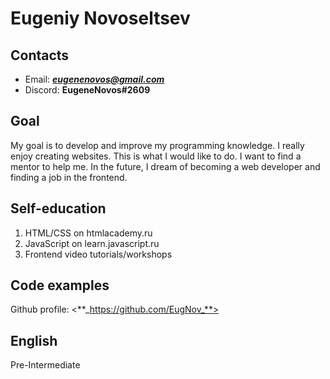 # Eugeniy Novoseltsev

## Contacts

- Email: ***eugenenovos@gmail.com***
- Discord: **EugeneNovos#2609**

## Goal

My goal is to develop and improve my programming knowledge. I really enjoy creating websites.
This is what I would like to do. I want to find a mentor to help me.
In the future, I dream of becoming a web developer and finding a job in the frontend.

## Self-education

1.  HTML/CSS on htmlacademy.ru
2.  JavaScript on learn.javascript.ru
3.  Frontend video tutorials/workshops

## Code examples

Github profile: <**_https://github.com/EugNov_**>

## English

Pre-Intermediate
